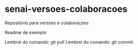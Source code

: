 # senai-versoes-colaboracoes
 Repositório para versões e colaborações

 Readme de exemplo

Lembrei do comando: git pull
Lembrei do comando: git commit
